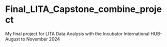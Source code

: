 # Final_LITA_Capstone_combine_project
My final project for LITA  Data Analysis with the Incubator International HUB- August to November 2024
